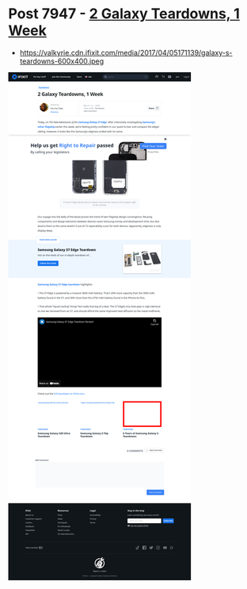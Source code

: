 # Post 7947 - [2 Galaxy Teardowns, 1 Week](https://www.ifixit.com/News/7947/galaxy-edge-teardown)

- https://valkyrie.cdn.ifixit.com/media/2017/04/05171139/galaxy-s-teardowns-600x400.jpeg

![screencap](screenshots/b2cb60e0-ad93-4898-befd-8f33f7d11a99.png)
